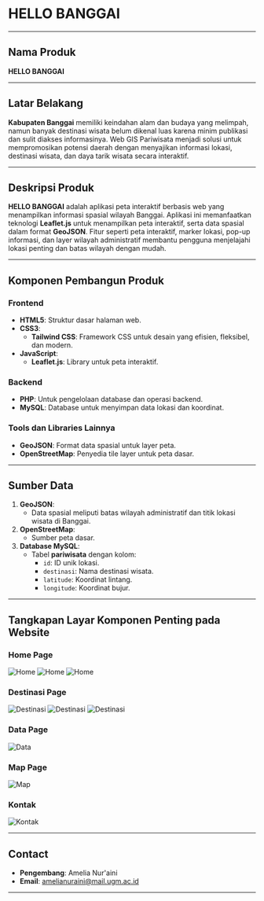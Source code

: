 
# HELLO BANGGAI  

---

## Nama Produk  

**HELLO BANGGAI**  

---

## Latar Belakang

**Kabupaten Banggai** memiliki keindahan alam dan budaya yang melimpah, namun banyak destinasi wisata belum dikenal luas karena minim publikasi dan sulit diakses informasinya. Web GIS Pariwisata menjadi solusi untuk mempromosikan potensi daerah dengan menyajikan informasi lokasi, destinasi wisata, dan daya tarik wisata secara interaktif. 

---

## Deskripsi Produk  

**HELLO BANGGAI** adalah aplikasi peta interaktif berbasis web yang menampilkan informasi spasial wilayah Banggai. Aplikasi ini memanfaatkan teknologi **Leaflet.js** untuk menampilkan peta interaktif, serta data spasial dalam format **GeoJSON**. Fitur seperti peta interaktif, marker lokasi, pop-up informasi, dan layer wilayah administratif membantu pengguna menjelajahi lokasi penting dan batas wilayah dengan mudah.  

---

## Komponen Pembangun Produk  

### Frontend  

- **HTML5**: Struktur dasar halaman web.  
- **CSS3**:  
  - **Tailwind CSS**: Framework CSS untuk desain yang efisien, fleksibel, dan modern.  
- **JavaScript**:  
  - **Leaflet.js**: Library untuk peta interaktif.  

### Backend  

- **PHP**: Untuk pengelolaan database dan operasi backend.  
- **MySQL**: Database untuk menyimpan data lokasi dan koordinat.  

### Tools dan Libraries Lainnya  

- **GeoJSON**: Format data spasial untuk layer peta.  
- **OpenStreetMap**: Penyedia tile layer untuk peta dasar.  

---

## Sumber Data  

1. **GeoJSON**:  
   - Data spasial meliputi batas wilayah administratif dan titik lokasi wisata di Banggai.  
2. **OpenStreetMap**:  
   - Sumber peta dasar.  
3. **Database MySQL**:  
   - Tabel **pariwisata** dengan kolom:  
     - `id`: ID unik lokasi.  
     - `destinasi`: Nama destinasi wisata.  
     - `latitude`: Koordinat lintang.  
     - `longitude`: Koordinat bujur.  

---

## Tangkapan Layar Komponen Penting pada Website

### Home Page

![Home](img/home1.png)
![Home](img/home2.png)
![Home](img/home3.png)

### Destinasi Page

![Destinasi](img/destinasi1.png)
![Destinasi](img/destinasi2.png)
![Destinasi](img/destinasi3.png)

### Data Page

![Data](img/data.png)

### Map Page

![Map](img/map.png)

### Kontak

![Kontak](img/kontak.png)

---

## Contact  

- **Pengembang**: Amelia Nur'aini  
- **Email**: amelianuraini@mail.ugm.ac.id  

---
